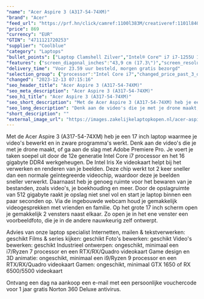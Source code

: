 ```yaml
---
"name": "Acer Aspire 3 (A317-54-74XM)"
"brand": "Acer"
"feed_url": "https://prf.hn/click/camref:1100l383M/creativeref:1101l84031/destination:https%3A%2F%2Fwww.coolblue.nl%2Fproduct%2F936210"
"price": 869
"currency": "EUR"
"GTIN": "4711121720253"
"supplier": "Coolblue"
"category": "Laptops"
"bullet_points": ["Laptop Clamshell Zilver","Intel® Core™ i7 i7-1255U 1,7 GHz","43,9 cm (17.3\") Full HD 1920 x 1080 Pixels IPS-Pro 16:9","16 GB DDR4-SDRAM","512 GB SSD","Intel Iris Xe Graphics","Wi-Fi 5 (802.11ac) Ethernet LAN 10,100,1000 Mbit/s Bluetooth","Lithium-Ion (Li-Ion) 40 Wh 45 W","Windows 11 Home"]
"features": {"screen_diagonal_inches":"43,9 cm (17.3\")","screen_resolution":"1920 x 1080 Pixels","processor_family":"Intel® Core™ i7","memory_size":"16 GB","memory_type":"DDR4-SDRAM","total_storage_space":"512 GB","operating_system":"Windows 11 Home","battery_capacity":"40 Wh","width":"402,1 mm","depth":"265,9 mm","height":"20,9 mm","weight":"2,23 kg"}
"delivery_time": "Voor 23.59 uur besteld, morgen gratis bezorgd"
"selection_group": {"processor":"Intel Core i7","changed_price_past_3_days":false,"product_family":"Aspire"}
"changed": "2023-12-13 07:15:16"
"seo_header_title": "Acer Aspire 3 (A317-54-74XM)"
"seo_meta_description": "Acer Aspire 3 (A317-54-74XM)"
"seo_h1_title": "Acer Aspire 3 (A317-54-74XM)"
"seo_short_description": "Met de Acer Aspire 3 (A317-54-74XM) heb je een 17 inch laptop waarmee je video's bewerkt en in zware programma's werkt."
"seo_long_description": "Denk aan de video's die je met je drone maakt, of ga aan de slag met Adobe Premiere Pro. Je voert je taken soepel uit door de 12e generatie Intel Core i7 processor en het 16 gigabyte DDR4 werkgeheugen. De Intel Iris Xe videokaart helpt bij het verwerken en renderen van je beelden. Deze chip werkt tot 2 keer sneller dan een normale geïntegreerde videochip, waardoor deze je beelden sneller verwerkt. Daarnaast heb je genoeg ruimte voor het bewaren van je bestanden, zoals video's, je boekhouding en meer. Door de opslagruimte van 512 gigabyte raakt je opslag niet snel vol en start je laptop binnen een paar seconden op. Via de ingebouwde webcam houd je gemakkelijk videogesprekken met vrienden en familie.  Op het grote 17 inch scherm open je gemakkelijk 2 vensters naast elkaar. Zo open je in het ene venster een voorbeeldfoto, die je in de andere nauwkeurig zelf ontwerpt. \r\n\r\nAdvies van onze laptop specialist\r\nInternetten, mailen & tekstverwerken: geschikt\r\nFilms & series kijken: geschikt\r\nFoto's bewerken: geschikt\r\nVideo's bewerken: geschikt\r\nIndustrieel ontwerpen: ongeschikt, minimaal een i7/Ryzen 7 processor en een RTX/RX/Quadro videokaart\r\nGame design en 3D animatie: ongeschikt, minimaal een i9/Ryzen 9 processor en een RTX/RX/Quadro videokaart\r\nGamen: ongeschikt, minimaal GTX 1650 of RX 6500/5500 videokaart\r\n \r\nOntvang een dag na aankoop een e-mail met een persoonlijke vouchercode voor 1 jaar gratis Norton 360 Deluxe antivirus."
"short_description": ""
"external_image_url": "https://images.zakelijkelaptopkopen.nl/acer-aspire-3-a317-54-74xm.webp"
---
```


Met de Acer Aspire 3 (A317-54-74XM) heb je een 17 inch laptop waarmee je video's bewerkt en in zware programma's werkt. Denk aan de video's die je met je drone maakt, of ga aan de slag met Adobe Premiere Pro. Je voert je taken soepel uit door de 12e generatie Intel Core i7 processor en het 16 gigabyte DDR4 werkgeheugen. De Intel Iris Xe videokaart helpt bij het verwerken en renderen van je beelden. Deze chip werkt tot 2 keer sneller dan een normale geïntegreerde videochip, waardoor deze je beelden sneller verwerkt. Daarnaast heb je genoeg ruimte voor het bewaren van je bestanden, zoals video's, je boekhouding en meer. Door de opslagruimte van 512 gigabyte raakt je opslag niet snel vol en start je laptop binnen een paar seconden op. Via de ingebouwde webcam houd je gemakkelijk videogesprekken met vrienden en familie.  Op het grote 17 inch scherm open je gemakkelijk 2 vensters naast elkaar. Zo open je in het ene venster een voorbeeldfoto, die je in de andere nauwkeurig zelf ontwerpt.

Advies van onze laptop specialist
Internetten, mailen & tekstverwerken: geschikt
Films & series kijken: geschikt
Foto's bewerken: geschikt
Video's bewerken: geschikt
Industrieel ontwerpen: ongeschikt, minimaal een i7/Ryzen 7 processor en een RTX/RX/Quadro videokaart
Game design en 3D animatie: ongeschikt, minimaal een i9/Ryzen 9 processor en een RTX/RX/Quadro videokaart
Gamen: ongeschikt, minimaal GTX 1650 of RX 6500/5500 videokaart
 
Ontvang een dag na aankoop een e-mail met een persoonlijke vouchercode voor 1 jaar gratis Norton 360 Deluxe antivirus.